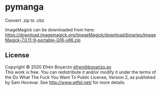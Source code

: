 # pymanga
Convert .zip to .cbz

ImageMagick can be downloaded from here: https://download.imagemagick.org/ImageMagick/download/binaries/ImageMagick-7.0.11-9-portable-Q16-x86.zip

## License
Copyright © 2020 Efrén Boyarizo <efren@boyarizo.es><br>
This work is free. You can redistribute it and/or modify it under the
terms of the Do What The Fuck You Want To Public License, Version 2,
as published by Sam Hocevar. See http://www.wtfpl.net/ for more details.